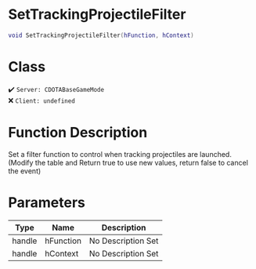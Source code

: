 # SetTrackingProjectileFilter
```lua
void SetTrackingProjectileFilter(hFunction, hContext)
```
# Class
✔️ `Server: CDOTABaseGameMode`  
❌ `Client: undefined`  

# Function Description
Set a filter function to control when tracking projectiles are launched. (Modify the table and Return true to use new values, return false to cancel the event)
# Parameters
Type|Name|Description
--|--|--
handle|hFunction|No Description Set
handle|hContext|No Description Set
